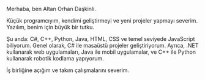 Merhaba, ben Altan Orhan Daşkinli.

Küçük programcıyım, kendimi geliştirmeyi ve yeni projeler yapmayı severim. Yazılım, benim için büyük bir tutku.

Şu anda: C#, C++, Python, Java, HTML, CSS ve temel seviyede JavaScript biliyorum. Genel olarak, C# ile masaüstü projeler geliştiriyorum. Ayrıca, .NET kullanarak web uygulamaları, Java ile mobil uygulamalar, ve C++ ile Python kullanarak robotik kodlama yapıyorum.

İş birliğine açığım ve takım çalışmalarını severim.
